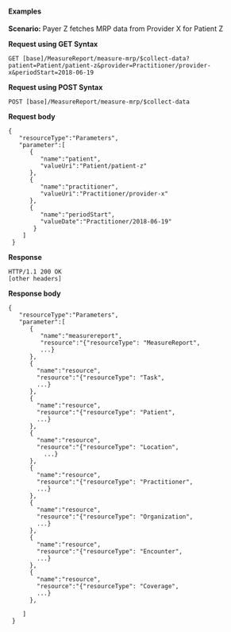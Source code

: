 #### Examples

**Scenario:** Payer Z fetches MRP data from Provider X for Patient Z

**Request using GET Syntax**

`GET [base]/MeasureReport/measure-mrp/$collect-data?patient=Patient/patient-z&provider=Practitioner/provider-x&periodStart=2018-06-19`



**Request using POST Syntax**

`POST [base]/MeasureReport/measure-mrp/$collect-data`

**Request body**

~~~
{
   "resourceType":"Parameters",
   "parameter":[
      {
         "name":"patient",
         "valueUri":"Patient/patient-z"
      },
      {
         "name":"practitioner",
         "valueUri":"Practitioner/provider-x"
      },
      {
         "name":"periodStart",
         "valueDate":"Practitioner/2018-06-19"
       }
    ]
 }
~~~

**Response**

~~~
HTTP/1.1 200 OK
[other headers]
~~~

**Response body**

~~~
{
   "resourceType":"Parameters",
   "parameter":[
      {
         "name":"measurereport",
         "resource":"{"resourceType": "MeasureReport",
         ...}
      },
      {
        "name":"resource",
        "resource":"{"resourceType": "Task",
        ...}
      },
      {
        "name":"resource",
        "resource":"{"resourceType": "Patient",
        ...}
      },
      {
        "name":"resource",
        "resource":"{"resourceType": "Location",
          ...}
      },
      {
        "name":"resource",
        "resource":"{"resourceType": "Practitioner",
        ...}
      },
      {
        "name":"resource",
        "resource":"{"resourceType": "Organization",
        ...}
      },
      {
        "name":"resource",
        "resource":"{"resourceType": "Encounter",
        ...}
      },
      {
        "name":"resource",
        "resource":"{"resourceType": "Coverage",
        ...}
      },

    ]
 }
~~~

